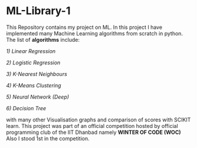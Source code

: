 # ML-Library-1
This Repository contains my project on ML. In this project I have implemented many Machine Learning algorithms from scratch in python. The list of **algorithms** include:
>
*1) Linear Regression*
>
*2) Logistic Regression*
>
*3) K-Nearest Neighbours*
>
*4) K-Means Clustering*
>
*5) Neural Network (Deep)*
>
*6) Decision Tree*
>
with many other Visualisation graphs and comparison of scores with SCIKIT learn.
This project was part of an official competition hosted by official programming club of the IIT Dhanbad namely 
**WINTER OF CODE (WOC)**
Also I stood 1st in the competition.
